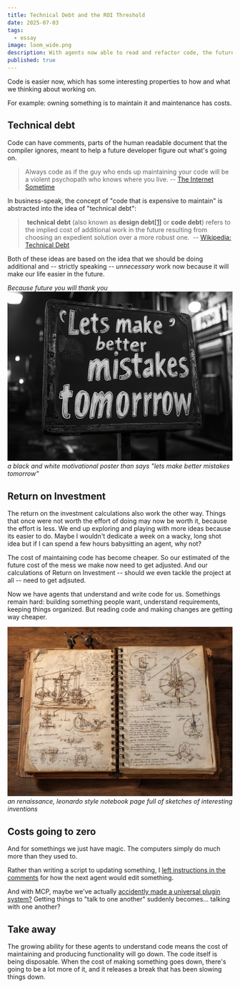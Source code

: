 ```yaml
---
title: Technical Debt and the ROI Threshold
date: 2025-07-03
tags:
  - essay
image: loom_wide.png
description: With agents now able to read and refactor code, the future cost of messy code -- and the current costs of unwritten code -- is shrinking.  Code is more disposable and experimentation more rewarding.
published: true
---
```

Code is easier now, which has some interesting properties to how and what we thinking about working on.

For example: owning something is to maintain it and maintenance has costs.

## Technical debt

Code can have comments, parts of the human readable document that the compiler ignores, meant to help a future developer figure out what's going on.

> Always code as if the guy who ends up maintaining your code will be a violent psychopath who knows where you live.
> -- [The Internet Sometime](https://stackoverflow.com/questions/876089/who-wrote-this-programing-saying-always-code-as-if-the-guy-who-ends-up-maintai)

In business-speak, the concept of  "code that is expensive to maintain" is abstracted into the idea of "technical debt":

>  **technical debt** (also known as **design debt**[[1]](https://en.wikipedia.org/wiki/Technical_debt#cite_note-Girish_2014-1) or **code debt**) refers to the implied cost of additional work in the future resulting from choosing an expedient solution over a more robust one.
>  -- [Wikipedia: Technical Debt](https://en.wikipedia.org/wiki/Technical_debt)

Both of these ideas are based on the idea that we should be doing additional and -- strictly speaking -- *unnecessary* work now because it will make our life easier in the future.

*Because future you will thank you*
![](../assets/u3555521113_a_black_and_white_motivational_poster_than_says_l_86192764-57f5-4d25-b2ea-25847496dff7_1.png)*a black and white motivational poster than says "lets make better mistakes tomorrow"*
## Return on Investment

The return on the investment calculations also work the other way.  Things that once were not worth the effort of doing may now be worth it, because the effort is less.  We end up exploring and playing with more ideas because its easier to do.  Maybe I wouldn't dedicate a week on a wacky, long shot idea but if I can spend a few hours babysitting an agent, why not?

The cost of maintaining code has become cheaper.  So our estimated of the future cost of the mess we make now need to get adjusted.  And our calculations of Return on Investment -- should we even tackle the project at all -- need to get adjsuted.

Now we have agents that understand and write code for us.  Somethings remain hard: building something people want, understand requirements, keeping things organized.  But reading code and making changes are getting way cheaper.

![](../assets/u3555521113_an_reniecance_leonardo_style_notebook_page_full_o_bae5702e-2b03-48f0-ac7d-6e3b827ab204_2.png)*an renaissance, leonardo style notebook page full of sketches of interesting inventions*
## Costs going to zero

And for somethings we just have magic.  The computers simply do much more than they used to.

Rather than writing a script to updating something, I [left instructions in the comments](https://willschenk.com/howto/2025/how_to_turn_aerospace_into_an_application_launcher/) for how the next agent would edit something.

And with MCP, maybe we've actually [accidently made a universal plugin system?](https://worksonmymachine.substack.com/p/mcp-an-accidentally-universal-plugin) Getting things to "talk to one another" suddenly becomes... talking with one another?


## Take away

The growing ability for these agents to understand code means the cost of maintaining and producing functionality will go down.  The code itself is being disposable.  When the cost of making something goes down, there's going to be a lot more of it, and it releases a break that has been slowing things down.

